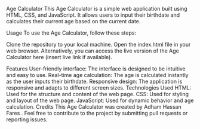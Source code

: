 Age Calculator
This Age Calculator is a simple web application built using HTML, CSS, and JavaScript. It allows users to input their birthdate and calculates their current age based on the current date.

Usage
To use the Age Calculator, follow these steps:

Clone the repository to your local machine.
Open the index.html file in your web browser.
Alternatively, you can access the live version of the Age Calculator here (insert live link if available).

Features
User-friendly interface: The interface is designed to be intuitive and easy to use.
Real-time age calculation: The age is calculated instantly as the user inputs their birthdate.
Responsive design: The application is responsive and adapts to different screen sizes.
Technologies Used
HTML: Used for the structure and content of the web page.
CSS: Used for styling and layout of the web page.
JavaScript: Used for dynamic behavior and age calculation.
Credits
This Age Calculator was created by Adham Hassan Fares . Feel free to contribute to the project by submitting pull requests or reporting issues.


